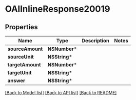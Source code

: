 # OAIInlineResponse20019

## Properties
Name | Type | Description | Notes
------------ | ------------- | ------------- | -------------
**sourceAmount** | **NSNumber*** |  | 
**sourceUnit** | **NSString*** |  | 
**targetAmount** | **NSNumber*** |  | 
**targetUnit** | **NSString*** |  | 
**answer** | **NSString*** |  | 

[[Back to Model list]](../README.md#documentation-for-models) [[Back to API list]](../README.md#documentation-for-api-endpoints) [[Back to README]](../README.md)


